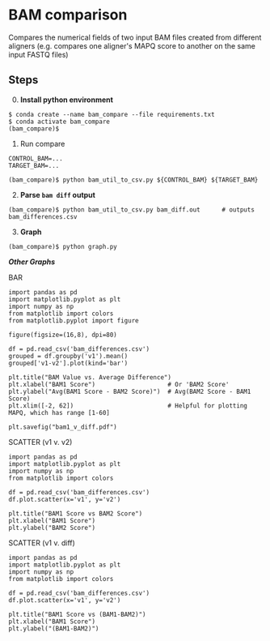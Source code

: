 # BAM comparison
Compares the numerical fields of two input BAM files created from different aligners (e.g. compares one aligner's MAPQ score to another on the same input FASTQ files)

## Steps
0. **Install python environment**
```
$ conda create --name bam_compare --file requirements.txt
$ conda activate bam_compare
(bam_compare)$ 
```

1. Run compare
```
CONTROL_BAM=...
TARGET_BAM=...

(bam_compare)$ python bam_util_to_csv.py ${CONTROL_BAM} ${TARGET_BAM}
``` 

2. **Parse `bam diff` output**
```
(bam_compare)$ python bam_util_to_csv.py bam_diff.out      # outputs bam_differences.csv
``` 

3. **Graph** 
```
(bam_compare)$ python graph.py
```

 ___Other Graphs___

BAR

    import pandas as pd
    import matplotlib.pyplot as plt
    import numpy as np
    from matplotlib import colors
    from matplotlib.pyplot import figure 
    
    figure(figsize=(16,8), dpi=80)
    
    df = pd.read_csv('bam_differences.csv')
    grouped = df.groupby('v1').mean()
    grouped['v1-v2'].plot(kind='bar')
    
    plt.title("BAM Value vs. Average Difference")
    plt.xlabel("BAM1 Score")                    # Or 'BAM2 Score'
    plt.ylabel("Avg(BAM1 Score - BAM2 Score)")  # Avg(BAM2 Score - BAM1 Score) 
    plt.xlim([-2, 62])                          # Helpful for plotting MAPQ, which has range [1-60]
    
    plt.savefig("bam1_v_diff.pdf")
    
SCATTER (v1 v. v2)

    import pandas as pd
    import matplotlib.pyplot as plt
    import numpy as np
    from matplotlib import colors
    
    df = pd.read_csv('bam_differences.csv')
    df.plot.scatter(x='v1', y='v2')
    
    plt.title("BAM1 Score vs BAM2 Score")
    plt.xlabel("BAM1 Score")
    plt.ylabel("BAM2 Score")
    
SCATTER (v1 v. diff)

    import pandas as pd
    import matplotlib.pyplot as plt
    import numpy as np
    from matplotlib import colors
    
    df = pd.read_csv('bam_differences.csv')
    df.plot.scatter(x='v1', y='v2')
    
    plt.title("BAM1 Score vs (BAM1-BAM2)")
    plt.xlabel("BAM1 Score")
    plt.ylabel("(BAM1-BAM2)")
